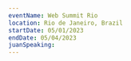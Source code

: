 ```yaml
---
eventName: Web Summit Rio 
location: Rio de Janeiro, Brazil
startDate: 05/01/2023
endDate: 05/04/2023
juanSpeaking: 
---
```

